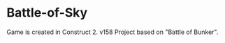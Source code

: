 Battle-of-Sky
=============

Game is created in Construct 2. v158
Project based on "Battle of Bunker".

